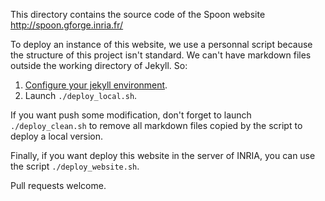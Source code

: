 This directory contains the source code of the Spoon website <http://spoon.gforge.inria.fr/>

To deploy an instance of this website, we use a personnal script because the structure of this project isn't standard. We can't have markdown files outside the working directory of Jekyll. So:

1. [Configure your jekyll environment](http://jekyllrb.com/docs/installation/).
2. Launch `./deploy_local.sh`.

If you want push some modification, don't forget to launch `./deploy_clean.sh` to remove all markdown files copied by the script to deploy a local version.

Finally, if you want deploy this website in the server of INRIA, you can use the script `./deploy_website.sh`.

Pull requests welcome.
